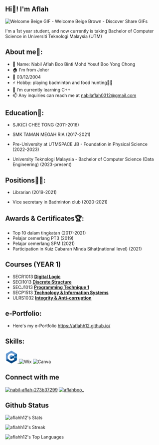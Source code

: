 ## Hi👋! I'm Aflah
![Welcome Beige GIF - Welcome Beige Brown - Discover   Share GIFs](https://github.com/aflahh12/aflahh12/assets/147508136/9fc0048e-1289-4ec0-bbe6-87f75c7df055)

I'm a 1st year student, and now currently is taking Bachelor of Computer Science in Universiti Teknologi Malaysia (UTM)

## About me🧐:
- 🌺 Name: Nabil Aflah Boo Binti Mohd Yosuf Boo Yong Chong
- 🏠 I'm from Johor
- 🎂 03/12/2004
- ⚡ Hobby: playing badminton and food hunting🥨🥐
- 🌱 I’m currently learning C++
- 📫 Any inquiries can reach me at nabilaflah0312@gmail.com </p>

## Education🏫:
- SJK(C) CHEE TONG (2011-2016) </p>
- SMK TAMAN MEGAH RIA (2017-2021) </p>
- Pre-University at UTMSPACE JB - Foundation in Physical Science (2022-2023) </p>
- University Teknologi Malaysia - Bachelor of Computer Science (Data Engineering) (2023-present) </p>

## Positions👩‍💼:
- Librarian (2019-2021) </p>
- Vice secretary in Badminton club (2020-2021) </p>

## Awards & Certificates🏆:
- Top 10 dalam tingkatan (2017-2021)
- Pelajar cemerlang PT3 (2019)
- Pelajar cemerlang SPM (2021)
- Participation in Kuiz Cabaran Minda Sihat(national level) (2021)

## Courses (YEAR 1)
- SECR1013 [**Digital Logic**](https://github.com/aflahh12/Year-1-SEM-1/tree/a6ffa27d419ea56eec01560ce759c49c2648171d/Digital%20Logic)
- SECI1013 [**Discrete Structure**](https://github.com/aflahh12/Year-1-SEM-1/tree/a6ffa27d419ea56eec01560ce759c49c2648171d/Discrete%20Structure)
- SECJ1013 [**Programming Technique 1**](https://github.com/aflahh12/Year-1-SEM-1/tree/a6ffa27d419ea56eec01560ce759c49c2648171d/Programming%20Technique%201)
- SECP1513 [**Technology & Information Systems**](https://github.com/aflahh12/Year-1-SEM-1/tree/a6ffa27d419ea56eec01560ce759c49c2648171d/Technology%20%26%20Information%20Systems)
- ULRS1032 [**Integrity & Anti-corruption**](https://github.com/aflahh12/Year-1-SEM-1/tree/a6ffa27d419ea56eec01560ce759c49c2648171d/Integrity%20%26%20Anti-corruption)

## e-Portfolio:
- Here's my e-Portfolio https://aflahh12.github.io/

## Skills:
<a href="https://www.w3schools.com/cpp/" target="_blank" rel="noreferrer"> <img src="https://raw.githubusercontent.com/devicons/devicon/master/icons/cplusplus/cplusplus-original.svg" alt="cplusplus" width="40" height="40"/> <a>
![Wix](https://img.shields.io/badge/wix-000?style=for-the-badge&logo=wix&logoColor=white) <a>
![Canva](https://img.shields.io/badge/Canva-%2300C4CC.svg?&style=for-the-badge&logo=Canva&logoColor=white) </p>


## Connect with me
<a href="https://www.linkedin.com/in/nabil-aflah-273b37299/" target="blank"><img align="center" src="https://raw.githubusercontent.com/rahuldkjain/github-profile-readme-generator/master/src/images/icons/Social/linked-in-alt.svg" alt="nabil-aflah-273b37299" height="30" width="40" /></a>
<a href="https://www.instagram.com/aflahboo_/" target="blank"><img align="center" src="https://raw.githubusercontent.com/rahuldkjain/github-profile-readme-generator/master/src/images/icons/Social/instagram.svg" alt="aflahboo_" height="30" width="40" /></a>

## Github Status
![aflahh12's Stats](https://github-readme-stats.vercel.app/api?username=aflahh12&theme=synthwave&show_icons=true&hide_border=true&count_private=true) </p>
![aflahh12's Streak](https://github-readme-streak-stats.herokuapp.com/?user=aflahh12&theme=synthwave&hide_border=true) </p>
![aflahh12's Top Languages](https://github-readme-stats.vercel.app/api/top-langs/?username=aflahh12&theme=synthwave&show_icons=true&hide_border=true&layout=compact) </p>


<!--
**aflahh12/aflahh12** is a ✨ _special_ ✨ repository because its `README.md` (this file) appears on your GitHub profile.

Here are some ideas to get you started:

- 🔭 I’m currently working on ...
- 🌱 I’m currently learning ...
- 👯 I’m looking to collaborate on ...
- 🤔 I’m looking for help with ...
- 💬 Ask me about ...
-  ...
- 😄 Pronouns: ...
- ⚡ Fun fact: ...
-->
